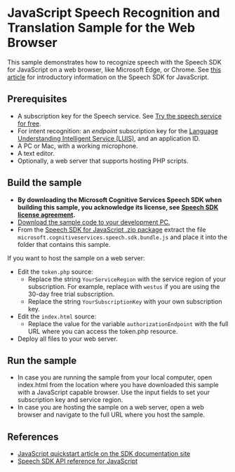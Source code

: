 # JavaScript Speech Recognition and Translation Sample for the Web Browser

This sample demonstrates how to recognize speech with the Speech SDK for JavaScript on a web browser, like Microsoft Edge, or Chrome.
See [this article](https://docs.microsoft.com/azure/cognitive-services/speech-service/quickstart-js-browser) for introductory information on the Speech SDK for JavaScript.

## Prerequisites

* A subscription key for the Speech service. See [Try the speech service for free](https://docs.microsoft.com/azure/cognitive-services/speech-service/get-started).
* For intent recognition: an *endpoint* subscription key for the [Language Understanding Intelligent Service (LUIS)](https://www.luis.ai/home), and an application ID.
* A PC or Mac, with a working microphone.
* A text editor.
* Optionally, a web server that supports hosting PHP scripts.

## Build the sample

* **By downloading the Microsoft Cognitive Services Speech SDK when building this sample, you acknowledge its license, see [Speech SDK license agreement](https://docs.microsoft.com/azure/cognitive-services/speech-service/license).**
* [Download the sample code to your development PC.](../../../README.md#get-the-samples)
* From the [Speech SDK for JavaScript .zip package](https://aka.ms/csspeech/jsbrowserpackage) extract the file
  `microsoft.cognitiveservices.speech.sdk.bundle.js` and place it into the folder that contains this sample.

If you want to host the sample on a web server:

* Edit the `token.php` source:
  * Replace the string `YourServiceRegion` with the service region of your subscription.
    For example, replace with `westus` if you are using the 30-day free trial subscription.
  * Replace the string `YourSubscriptionKey` with your own subscription key.
* Edit the `index.html` source:
  * Replace the value for the variable `authorizationEndpoint` with the full URL where you can access the token.php resource.
* Deploy all files to your web server.

## Run the sample

* In case you are running the sample from your local computer, open index.html from the location where you have downloaded this sample with a JavaScript capable browser.
  Use the input fields to set your subscription key and service region.
* In case you are hosting the sample on a web server, open a web browser and navigate to the full URL where you host the sample.

## References

* [JavaScript quickstart article on the SDK documentation site](https://docs.microsoft.com/azure/cognitive-services/speech-service/quickstart-js-browser)
* [Speech SDK API reference for JavaScript](https://aka.ms/csspeech/javascriptref)
